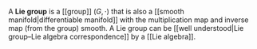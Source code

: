 A **Lie group** is a [[group]] $(G, \cdot)$ that is also a [[smooth manifold|differentiable manifold]] with the multiplication map and inverse map (from the group) smooth. A Lie group can be [[well understood|Lie group–Lie algebra correspondence]] by a [[Lie algebra]].